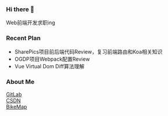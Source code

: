 ### Hi there 👋

Web前端开发求职ing

### Recent Plan

- SharePics项目前后端代码Review，复习前端路由和Koa相关知识
- OGDP项目Webpack配置Review
- Vue Virtual Dom Diff算法理解

### About Me

[GitLab](https://gitlab.com/ly15927086342)  
[CSDN](https://blog.csdn.net/lyandgh)  
[BikeMap](https://railwayhs.cn/bikemap/map.html)

<!--
**ly15927086342/ly15927086342** is a ✨ _special_ ✨ repository because its `README.md` (this file) appears on your GitHub profile.

Here are some ideas to get you started:

- 🔭 I’m currently working on ...
- 🌱 I’m currently learning ...
- 👯 I’m looking to collaborate on ...
- 🤔 I’m looking for help with ...
- 💬 Ask me about ...
- 📫 How to reach me: ...
- 😄 Pronouns: ...
- ⚡ Fun fact: ...
-->
